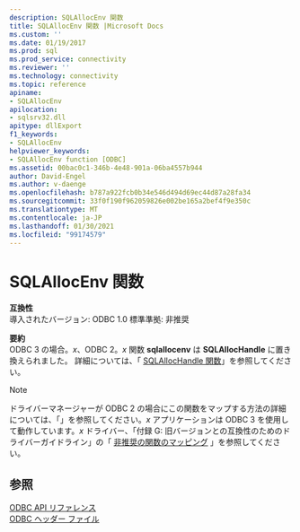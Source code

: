 ```yaml
---
description: SQLAllocEnv 関数
title: SQLAllocEnv 関数 |Microsoft Docs
ms.custom: ''
ms.date: 01/19/2017
ms.prod: sql
ms.prod_service: connectivity
ms.reviewer: ''
ms.technology: connectivity
ms.topic: reference
apiname:
- SQLAllocEnv
apilocation:
- sqlsrv32.dll
apitype: dllExport
f1_keywords:
- SQLAllocEnv
helpviewer_keywords:
- SQLAllocEnv function [ODBC]
ms.assetid: 00bac0c1-346b-4e48-901a-06ba4557b944
author: David-Engel
ms.author: v-daenge
ms.openlocfilehash: b787a922fcb0b34e546d494d69ec44d87a28fa34
ms.sourcegitcommit: 33f0f190f962059826e002be165a2bef4f9e350c
ms.translationtype: MT
ms.contentlocale: ja-JP
ms.lasthandoff: 01/30/2021
ms.locfileid: "99174579"
---
```

# <a name="sqlallocenv-function"></a>SQLAllocEnv 関数
**互換性**  
 導入されたバージョン: ODBC 1.0 標準準拠: 非推奨  
  
 **要約**  
 ODBC 3 の場合。*x*、ODBC 2。*x* 関数 **sqlallocenv** は **SQLAllocHandle** に置き換えられました。 詳細については、「 [SQLAllocHandle 関数](../../../odbc/reference/syntax/sqlallochandle-function.md)」を参照してください。  
  
> [!NOTE]  
>  ドライバーマネージャーが ODBC 2 の場合にこの関数をマップする方法の詳細については、「」を参照してください。*x* アプリケーションは ODBC 3 を使用して動作しています。*x* ドライバー、「付録 G: 旧バージョンとの互換性のためのドライバーガイドライン」の「 [非推奨の関数のマッピング](../../../odbc/reference/appendixes/mapping-deprecated-functions.md) 」を参照してください。  
  
## <a name="see-also"></a>参照  
 [ODBC API リファレンス](../../../odbc/reference/syntax/odbc-api-reference.md)   
 [ODBC ヘッダー ファイル](../../../odbc/reference/install/odbc-header-files.md)
